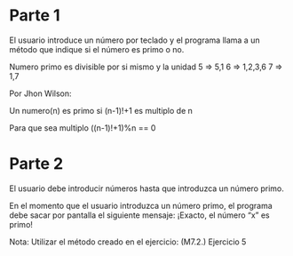 # Parte 1
El usuario introduce un número por teclado y el programa llama a un método que indique si el número es primo o no.

Numero primo es divisible por si mismo y la unidad
5 => 5,1
6 => 1,2,3,6
7 => 1,7

Por Jhon Wilson:

Un numero(n) es primo si (n-1)!+1 es multiplo de n 

Para que sea multiplo ((n-1)!+1)%n == 0

# Parte 2

El usuario debe introducir números hasta que introduzca un número primo.

En el momento que el usuario introduzca un número primo, el programa debe sacar por pantalla el siguiente mensaje: ¡Exacto, el número “x” es primo!

Nota: Utilizar el método creado en el ejercicio: (M7.2.) Ejercicio 5

